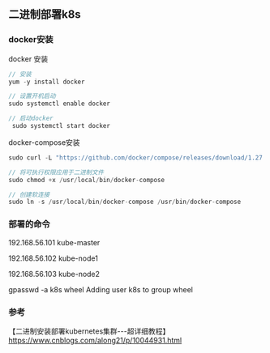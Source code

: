 ## 二进制部署k8s


### docker安装

docker 安装
```go
// 安装
yum -y install docker

// 设置开机启动
sudo systemctl enable docker

// 启动docker 
 sudo systemctl start docker
```

docker-compose安装  

```go
sudo curl -L "https://github.com/docker/compose/releases/download/1.27.4/docker-compose-$(uname -s)-$(uname -m)" -o /usr/local/bin/docker-compose

// 将可执行权限应用于二进制文件
sudo chmod +x /usr/local/bin/docker-compose

// 创建软连接
sudo ln -s /usr/local/bin/docker-compose /usr/bin/docker-compose
```


### 部署的命令




192.168.56.101 kube-master

192.168.56.102 kube-node1

192.168.56.103 kube-node2


gpasswd -a k8s wheel Adding user k8s to group wheel





### 参考
【二进制安装部署kubernetes集群---超详细教程】https://www.cnblogs.com/along21/p/10044931.html